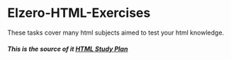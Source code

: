 # Elzero-HTML-Exercises
These tasks cover many html subjects aimed to test your html knowledge.
##### This is the source of it [HTML Study Plan](https://elzero.org/study/html-2021-study-plan/)
